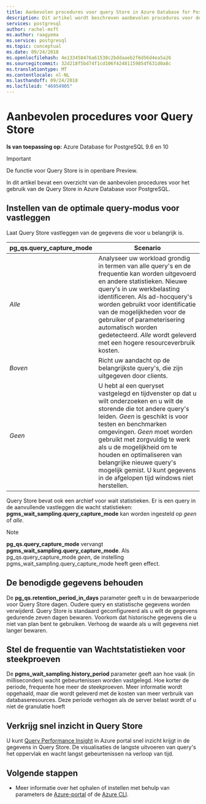 ```yaml
---
title: Aanbevolen procedures voor query Store in Azure Database for PostgreSQL
description: Dit artikel wordt beschreven aanbevolen procedures voor de Query Store in Azure Database voor PostgreSQL.
services: postgresql
author: rachel-msft
ms.author: raagyema
ms.service: postgresql
ms.topic: conceptual
ms.date: 09/24/2018
ms.openlocfilehash: 4e133458476a61538c2bddaaeb2f6d56d4ea5a26
ms.sourcegitcommit: 32d218f5bd74f1cd106f4248115985df631d0a8c
ms.translationtype: MT
ms.contentlocale: nl-NL
ms.lasthandoff: 09/24/2018
ms.locfileid: "46954905"
---
```

# <a name="best-practices-for-query-store"></a>Aanbevolen procedures voor Query Store

**Is van toepassing op:** Azure Database for PostgreSQL 9.6 en 10

> [!IMPORTANT]
> De functie voor Query Store is in openbare Preview.


In dit artikel bevat een overzicht van de aanbevolen procedures voor het gebruik van de Query Store in Azure Database voor PostgreSQL.

## <a name="set-the-optimal-query-capture-mode"></a>Instellen van de optimale query-modus voor vastleggen
Laat Query Store vastleggen van de gegevens die voor u belangrijk is. 

|**pg_qs.query_capture_mode** | **Scenario**|
|---|---|
|_Alle_  |Analyseer uw workload grondig in termen van alle query's en de frequentie kan worden uitgevoerd en andere statistieken. Nieuwe query's in uw werkbelasting identificeren. Als ad-hocquery's worden gebruikt voor identificatie van de mogelijkheden voor de gebruiker of parameterisering automatisch worden gedetecteerd. _Alle_ wordt geleverd met een hogere resourceverbruik kosten. |
|_Boven_  |Richt uw aandacht op de belangrijkste query's, die zijn uitgegeven door clients.
|_Geen_ |U hebt al een queryset vastgelegd en tijdvenster op dat u wilt onderzoeken en u wilt de storende die tot andere query's leiden. _Geen_ is geschikt is voor testen en benchmarken omgevingen. _Geen_ moet worden gebruikt met zorgvuldig te werk als u de mogelijkheid om te houden en optimaliseren van belangrijke nieuwe query's mogelijk gemist. U kunt gegevens in de afgelopen tijd windows niet herstellen. |

Query Store bevat ook een archief voor wait statistieken. Er is een query in de aanvullende vastleggen die wacht statistieken: **pgms_wait_sampling.query_capture_mode** kan worden ingesteld op _geen_ of _alle_. 

> [!NOTE] 
> **pg_qs.query_capture_mode** vervangt **pgms_wait_sampling.query_capture_mode**. Als pg_qs.query_capture_mode _geen_, de instelling pgms_wait_sampling.query_capture_mode heeft geen effect. 


## <a name="keep-the-data-you-need"></a>De benodigde gegevens behouden
De **pg_qs.retention_period_in_days** parameter geeft u in de bewaarperiode voor Query Store dagen. Oudere query en statistische gegevens worden verwijderd. Query Store is standaard geconfigureerd als u wilt de gegevens gedurende zeven dagen bewaren. Voorkom dat historische gegevens die u niet van plan bent te gebruiken. Verhoog de waarde als u wilt gegevens niet langer bewaren.


## <a name="set-the-frequency-of-wait-stats-sampling"></a>Stel de frequentie van Wachtstatistieken voor steekproeven 
De **pgms_wait_sampling.history_period** parameter geeft aan hoe vaak (in milliseconden) wacht gebeurtenissen worden vastgelegd. Hoe korter de periode, frequente hoe meer de steekproeven. Meer informatie wordt opgehaald, maar die wordt geleverd met de kosten van meer verbruik van databaseresources. Deze periode verhogen als de server belast wordt of u niet de granulatie hoeft


## <a name="get-quick-insights-into-query-store"></a>Verkrijg snel inzicht in Query Store
U kunt [Query Performance Insight](concepts-query-performance-insight.md) in Azure portal snel inzicht krijgt in de gegevens in Query Store. De visualisaties de langste uitvoeren van query's het oppervlak en wacht langst gebeurtenissen na verloop van tijd.

## <a name="next-steps"></a>Volgende stappen
- Meer informatie over het ophalen of instellen met behulp van parameters de [Azure-portal](howto-configure-server-parameters-using-portal.md) of de [Azure CLI](howto-configure-server-parameters-using-cli.md).